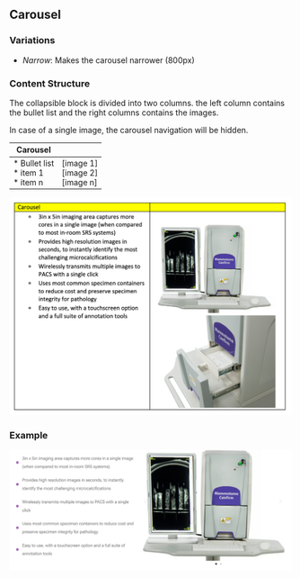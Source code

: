 ## Carousel

### Variations

- _Narrow_: Makes the carousel narrower (800px) 

### Content Structure

The collapsible block is divided into two columns. 
the left column contains the bullet list and the right columns contains the images. 
   
In case of a single image, the carousel navigation will be hidden.

| Carousel                                |                                       |
|-----------------------------------------|---------------------------------------|
| * Bullet list<br/>* item 1<br/>* item n | [image 1]<br/>[image 2]<br/>[image n] |


![carousel-block.png](../assets/carousel-block.png)

### Example
![carousel-example.png](../assets/carousel-example.png)

